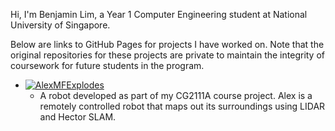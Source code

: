 Hi, I'm Benjamin Lim, a Year 1 Computer Engineering student at National University of Singapore. 

Below are links to GitHub Pages for projects I have worked on. Note that the original repositories for these projects are private to maintain the integrity of coursework for future students in the program.

- [![AlexMFExplodes](https://img.shields.io/badge/CG2111A-AlexMFExplodes-blue?style=for-the-badge)](https://yakultbottle.github.io/CG2111A-AlexMFExplodes/)
  - A robot developed as part of my CG2111A course project. Alex is a remotely controlled robot that maps out its surroundings using LIDAR and Hector SLAM. 
